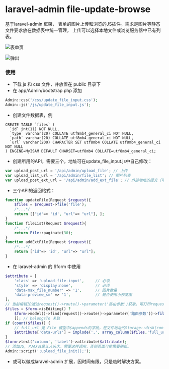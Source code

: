 laravel-admin file-update-browse
======

基于laravel-admin 框架， 表单的图片上传和浏览的JS插件。需求是图片等静态文件要求放在数据表中统一管理，
上传可以选择本地文件或浏览服务器中已有列表。

![表单页](https://github.com/zhpefe/file-update-browse/blob/master/image_0.JPG)


![弹出](https://github.com/zhpefe/file-update-browse/blob/master/image_1.JPG)

### 使用

* 下载 js 和 css 文件，并放置在 public 目录下
* 在 app/Admin/bootstrap.php 添加 
```php
Admin::css('/css/update_file_input.css');
Admin::js('/js/update_file_input.js');
```
* 创建文件数据表，例
```
CREATE TABLE `files` (
  `id` int(11) NOT NULL,
  `type` varchar(20) COLLATE utf8mb4_general_ci NOT NULL,
  `path` varchar(20) COLLATE utf8mb4_general_ci NOT NULL,
  `url` varchar(200) CHARACTER SET utf8mb4 COLLATE utf8mb4_general_ci NOT NULL
) ENGINE=MyISAM DEFAULT CHARSET=utf8mb4 COLLATE=utf8mb4_general_ci;
```
* 创建所用的API，需要三个，地址可在update_file_input.js中自己修改：
```javascript
var upload_post_url = '/api/admin/upload_file'; // 上传
var upload_list_url = '/api/admin/file_list'; // 图片列表
var upload_post_ext_url = '/api/admin/add_ext_file'; // 外部地址的提交（可以存储在本地）
```
* 三个API的返回格式：

```php
function updateFile(Request $request){
    $files = $request->file('file');
    /*...*/
    return [["id"=> 'id', "url"=> "url"], ];
}
function fileList(Request $request){
    /*...*/
    return File::paginate(30);
}
function addExtFile(Request $request){
    /*...*/
    return ["id"=> 'id', "url"=> "url"];
}
```
* 在 laravel-admin 的 $form 中使用
```php
$attribute = [
    'class' => 'upload-file-input',     // 必须
    'style' => 'display:none',          // 必须
    'data-max_file_number' => '1',      // 图片数量
    'data-preview_sm' => '1',           // 是否使用小预览图
];
// 当前编辑ID通过request()->route()->parameter('路由参数')获取，可打印request()->route()查看。
$files = $form->isEditing() ? 
    $form->model()->find(request()->route()->parameter('路由参数'))->file()->get()->toArray() : 
    []; // belongsTo 关联
if (count($files)) {    
    // full_url 是 File 模型中$appends的字段，是文件地址的Storage::disk(config('admin.upload.disk'))->url($path) 
    $attribute['data-urls'] = implode(',', array_column($files,'full_url'));
}
$form->text('column', 'label')->attribute($attribute);
// 添加JS, PJAX真是让人头大，需要这样调用，否则页面可能需要刷新。
Admin::script(';upload_file_init();');
```

* 或可以做成laravel-admin 扩展，因时间有限，只是临时解决方案。

